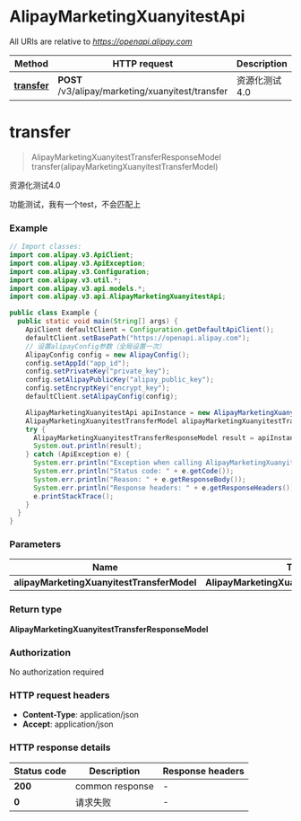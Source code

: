 # AlipayMarketingXuanyitestApi

All URIs are relative to *https://openapi.alipay.com*

| Method | HTTP request | Description |
|------------- | ------------- | -------------|
| [**transfer**](AlipayMarketingXuanyitestApi.md#transfer) | **POST** /v3/alipay/marketing/xuanyitest/transfer | 资源化测试4.0 |


<a name="transfer"></a>
# **transfer**
> AlipayMarketingXuanyitestTransferResponseModel transfer(alipayMarketingXuanyitestTransferModel)

资源化测试4.0

功能测试，我有一个test，不会匹配上

### Example
```java
// Import classes:
import com.alipay.v3.ApiClient;
import com.alipay.v3.ApiException;
import com.alipay.v3.Configuration;
import com.alipay.v3.util.*;
import com.alipay.v3.api.models.*;
import com.alipay.v3.api.AlipayMarketingXuanyitestApi;

public class Example {
  public static void main(String[] args) {
    ApiClient defaultClient = Configuration.getDefaultApiClient();
    defaultClient.setBasePath("https://openapi.alipay.com");
    // 设置alipayConfig参数（全局设置一次）
    AlipayConfig config = new AlipayConfig();
    config.setAppId("app_id");
    config.setPrivateKey("private_key");
    config.setAlipayPublicKey("alipay_public_key");
    config.setEncryptKey("encrypt_key");
    defaultClient.setAlipayConfig(config);

    AlipayMarketingXuanyitestApi apiInstance = new AlipayMarketingXuanyitestApi(defaultClient);
    AlipayMarketingXuanyitestTransferModel alipayMarketingXuanyitestTransferModel = new AlipayMarketingXuanyitestTransferModel(); // AlipayMarketingXuanyitestTransferModel | 
    try {
      AlipayMarketingXuanyitestTransferResponseModel result = apiInstance.transfer(alipayMarketingXuanyitestTransferModel);
      System.out.println(result);
    } catch (ApiException e) {
      System.err.println("Exception when calling AlipayMarketingXuanyitestApi#transfer");
      System.err.println("Status code: " + e.getCode());
      System.err.println("Reason: " + e.getResponseBody());
      System.err.println("Response headers: " + e.getResponseHeaders());
      e.printStackTrace();
    }
  }
}
```

### Parameters

| Name | Type | Description  | Notes |
|------------- | ------------- | ------------- | -------------|
| **alipayMarketingXuanyitestTransferModel** | **AlipayMarketingXuanyitestTransferModel**|  | [optional] |

### Return type

**AlipayMarketingXuanyitestTransferResponseModel**

### Authorization

No authorization required

### HTTP request headers

 - **Content-Type**: application/json
 - **Accept**: application/json

### HTTP response details
| Status code | Description | Response headers |
|-------------|-------------|------------------|
| **200** | common response |  -  |
| **0** | 请求失败 |  -  |

